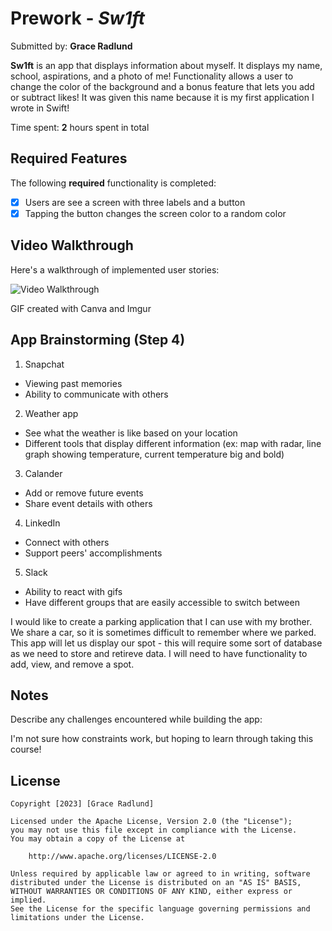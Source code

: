 # Prework - *Sw1ft*

Submitted by: **Grace Radlund**

**Sw1ft** is an app that displays information about myself. It displays my name, school, aspirations, and a photo of me!
Functionality allows a user to change the color of the background and a bonus feature that lets you add or subtract likes!
It was given this name because it is my first application I wrote in Swift!

Time spent: **2** hours spent in total

## Required Features

The following **required** functionality is completed:

- [x] Users are see a screen with three labels and a button
- [x] Tapping the button changes the screen color to a random color
 
## Video Walkthrough

Here's a walkthrough of implemented user stories:

<img src='https://imgur.com/gcBaIHc.gif' title='Video Walkthrough' width='' alt='Video Walkthrough' />

<!-- Replace this with whatever GIF tool you used! -->
GIF created with Canva and Imgur
<!-- Recommended tools:
[Kap](https://getkap.co/) for macOS
[ScreenToGif](https://www.screentogif.com/) for Windows
[peek](https://github.com/phw/peek) for Linux. -->

## App Brainstorming (Step 4)
1. Snapchat
  - Viewing past memories
  - Ability to communicate with others
2. Weather app
  - See what the weather is like based on your location
  - Different tools that display different information (ex: map with radar, line graph showing temperature, current temperature big and bold)
3. Calander
  - Add or remove future events
  - Share event details with others
4. LinkedIn
  - Connect with others
  - Support peers' accomplishments
5. Slack
  - Ability to react with gifs
  - Have different groups that are easily accessible to switch between

I would like to create a parking application that I can use with my brother. We share a car, so it is sometimes difficult to 
remember where we parked. This app will let us display our spot - this will require some sort of database as we need to store
and retireve data. I will need to have functionality to add, view, and remove a spot.

## Notes

Describe any challenges encountered while building the app:

I'm not sure how constraints work, but hoping to learn through taking this course!

## License

    Copyright [2023] [Grace Radlund]

    Licensed under the Apache License, Version 2.0 (the "License");
    you may not use this file except in compliance with the License.
    You may obtain a copy of the License at

        http://www.apache.org/licenses/LICENSE-2.0

    Unless required by applicable law or agreed to in writing, software
    distributed under the License is distributed on an "AS IS" BASIS,
    WITHOUT WARRANTIES OR CONDITIONS OF ANY KIND, either express or implied.
    See the License for the specific language governing permissions and
    limitations under the License.
